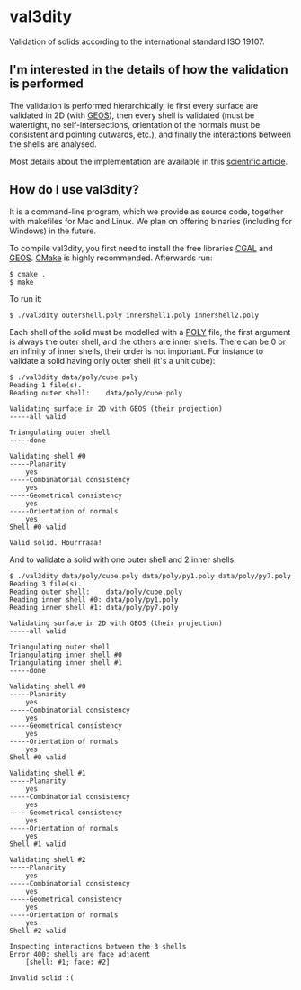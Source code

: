 
# val3dity

Validation of solids according to the international standard ISO 19107.

## I'm interested in the details of how the validation is performed ##

The validation is performed hierarchically, ie first every surface are validated in 2D (with [GEOS](http://trac.osgeo.org/geos/)), then every shell is validated (must be watertight, no self-intersections, orientation of the normals must be consistent and pointing outwards, etc.), and finally the interactions between the shells are analysed.

Most details about the implementation are available in this [scientific article](http://homepage.tudelft.nl/23t4p/pdfs/_13cacaie.pdf).

## How do I use val3dity?

It is a command-line program, which we provide as source code, together with makefiles for Mac and Linux. We plan on offering binaries (including for Windows) in the future.

To compile val3dity, you first need to install the free libraries [CGAL](http://www.cgal.org) and [GEOS](http://trac.osgeo.org/geos/). [CMake](http://www.cmake.org) is highly recommended. Afterwards run:

    $ cmake .
    $ make
    
To run it:

    $ ./val3dity outershell.poly innershell1.poly innershell2.poly
    
Each shell of the solid must be modelled with a [POLY](http://tetgen.berlios.de/fformats.poly.html) file, the first argument is always the outer shell, and the others are inner shells.
There can be 0 or an infinity of inner shells, their order is not important.
For instance to validate a solid having only outer shell (it's a unit cube):

```  
$ ./val3dity data/poly/cube.poly
Reading 1 file(s).
Reading outer shell:	data/poly/cube.poly

Validating surface in 2D with GEOS (their projection)
-----all valid

Triangulating outer shell
-----done

Validating shell #0
-----Planarity
	yes
-----Combinatorial consistency
	yes
-----Geometrical consistency
	yes
-----Orientation of normals
	yes
Shell #0 valid

Valid solid. Hourrraaa!
```

And to validate a solid with one outer shell and 2 inner shells:

```
$ ./val3dity data/poly/cube.poly data/poly/py1.poly data/poly/py7.poly
Reading 3 file(s).
Reading outer shell:	data/poly/cube.poly
Reading inner shell #0:	data/poly/py1.poly
Reading inner shell #1:	data/poly/py7.poly

Validating surface in 2D with GEOS (their projection)
-----all valid

Triangulating outer shell
Triangulating inner shell #0
Triangulating inner shell #1
-----done

Validating shell #0
-----Planarity
	yes
-----Combinatorial consistency
	yes
-----Geometrical consistency
	yes
-----Orientation of normals
	yes
Shell #0 valid

Validating shell #1
-----Planarity
	yes
-----Combinatorial consistency
	yes
-----Geometrical consistency
	yes
-----Orientation of normals
	yes
Shell #1 valid

Validating shell #2
-----Planarity
	yes
-----Combinatorial consistency
	yes
-----Geometrical consistency
	yes
-----Orientation of normals
	yes
Shell #2 valid

Inspecting interactions between the 3 shells
Error 400: shells are face adjacent
	[shell: #1; face: #2]

Invalid solid :(
```